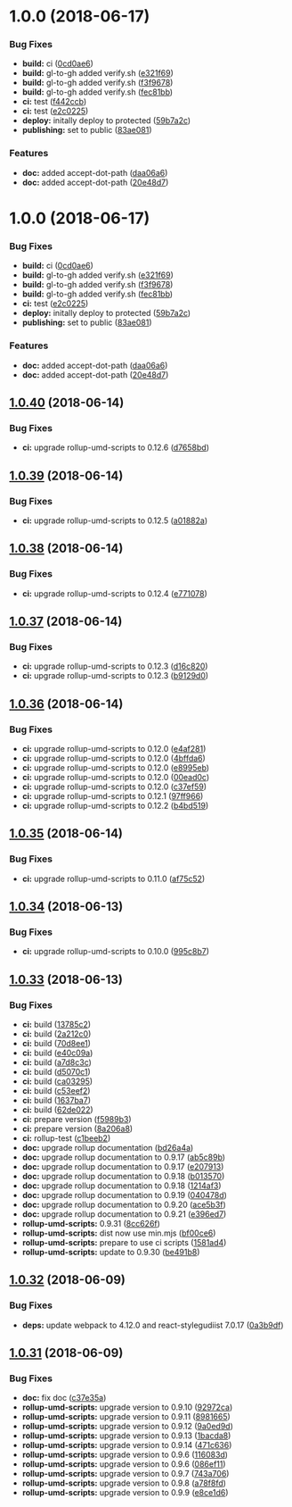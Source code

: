 # 1.0.0 (2018-06-17)


### Bug Fixes

* **build:** ci ([0cd0ae6](https://module.kopaxgroup.com/dev-tools/accept-dot-path/commit/0cd0ae6))
* **build:** gl-to-gh added verify.sh ([e321f69](https://module.kopaxgroup.com/dev-tools/accept-dot-path/commit/e321f69))
* **build:** gl-to-gh added verify.sh ([f3f9678](https://module.kopaxgroup.com/dev-tools/accept-dot-path/commit/f3f9678))
* **build:** gl-to-gh added verify.sh ([fec81bb](https://module.kopaxgroup.com/dev-tools/accept-dot-path/commit/fec81bb))
* **ci:** test ([f442ccb](https://module.kopaxgroup.com/dev-tools/accept-dot-path/commit/f442ccb))
* **ci:** test ([e2c0225](https://module.kopaxgroup.com/dev-tools/accept-dot-path/commit/e2c0225))
* **deploy:** initally deploy to protected ([59b7a2c](https://module.kopaxgroup.com/dev-tools/accept-dot-path/commit/59b7a2c))
* **publishing:** set to public ([83ae081](https://module.kopaxgroup.com/dev-tools/accept-dot-path/commit/83ae081))


### Features

* **doc:** added accept-dot-path ([daa06a6](https://module.kopaxgroup.com/dev-tools/accept-dot-path/commit/daa06a6))
* **doc:** added accept-dot-path ([20e48d7](https://module.kopaxgroup.com/dev-tools/accept-dot-path/commit/20e48d7))

# 1.0.0 (2018-06-17)


### Bug Fixes

* **build:** ci ([0cd0ae6](https://module.kopaxgroup.com/dev-tools/accept-dot-path/commit/0cd0ae6))
* **build:** gl-to-gh added verify.sh ([e321f69](https://module.kopaxgroup.com/dev-tools/accept-dot-path/commit/e321f69))
* **build:** gl-to-gh added verify.sh ([f3f9678](https://module.kopaxgroup.com/dev-tools/accept-dot-path/commit/f3f9678))
* **build:** gl-to-gh added verify.sh ([fec81bb](https://module.kopaxgroup.com/dev-tools/accept-dot-path/commit/fec81bb))
* **ci:** test ([e2c0225](https://module.kopaxgroup.com/dev-tools/accept-dot-path/commit/e2c0225))
* **deploy:** initally deploy to protected ([59b7a2c](https://module.kopaxgroup.com/dev-tools/accept-dot-path/commit/59b7a2c))
* **publishing:** set to public ([83ae081](https://module.kopaxgroup.com/dev-tools/accept-dot-path/commit/83ae081))


### Features

* **doc:** added accept-dot-path ([daa06a6](https://module.kopaxgroup.com/dev-tools/accept-dot-path/commit/daa06a6))
* **doc:** added accept-dot-path ([20e48d7](https://module.kopaxgroup.com/dev-tools/accept-dot-path/commit/20e48d7))

<a name="1.0.40"></a>
## [1.0.40](https://module.kopaxgroup.com/dev-tools/rollup-umd/compare/v1.0.39...v1.0.40) (2018-06-14)


### Bug Fixes

* **ci:** upgrade rollup-umd-scripts to 0.12.6 ([d7658bd](https://module.kopaxgroup.com/dev-tools/rollup-umd/commit/d7658bd))

<a name="1.0.39"></a>
## [1.0.39](https://module.kopaxgroup.com/dev-tools/rollup-umd/compare/v1.0.38...v1.0.39) (2018-06-14)


### Bug Fixes

* **ci:** upgrade rollup-umd-scripts to 0.12.5 ([a01882a](https://module.kopaxgroup.com/dev-tools/rollup-umd/commit/a01882a))

<a name="1.0.38"></a>
## [1.0.38](https://module.kopaxgroup.com/dev-tools/rollup-umd/compare/v1.0.37...v1.0.38) (2018-06-14)


### Bug Fixes

* **ci:** upgrade rollup-umd-scripts to 0.12.4 ([e771078](https://module.kopaxgroup.com/dev-tools/rollup-umd/commit/e771078))

<a name="1.0.37"></a>
## [1.0.37](https://module.kopaxgroup.com/dev-tools/rollup-umd/compare/v1.0.36...v1.0.37) (2018-06-14)


### Bug Fixes

* **ci:** upgrade rollup-umd-scripts to 0.12.3 ([d16c820](https://module.kopaxgroup.com/dev-tools/rollup-umd/commit/d16c820))
* **ci:** upgrade rollup-umd-scripts to 0.12.3 ([b9129d0](https://module.kopaxgroup.com/dev-tools/rollup-umd/commit/b9129d0))

<a name="1.0.36"></a>
## [1.0.36](https://module.kopaxgroup.com/dev-tools/rollup-umd/compare/v1.0.35...v1.0.36) (2018-06-14)


### Bug Fixes

* **ci:** upgrade rollup-umd-scripts to 0.12.0 ([e4af281](https://module.kopaxgroup.com/dev-tools/rollup-umd/commit/e4af281))
* **ci:** upgrade rollup-umd-scripts to 0.12.0 ([4bffda6](https://module.kopaxgroup.com/dev-tools/rollup-umd/commit/4bffda6))
* **ci:** upgrade rollup-umd-scripts to 0.12.0 ([e8995eb](https://module.kopaxgroup.com/dev-tools/rollup-umd/commit/e8995eb))
* **ci:** upgrade rollup-umd-scripts to 0.12.0 ([00ead0c](https://module.kopaxgroup.com/dev-tools/rollup-umd/commit/00ead0c))
* **ci:** upgrade rollup-umd-scripts to 0.12.0 ([c37ef59](https://module.kopaxgroup.com/dev-tools/rollup-umd/commit/c37ef59))
* **ci:** upgrade rollup-umd-scripts to 0.12.1 ([97ff966](https://module.kopaxgroup.com/dev-tools/rollup-umd/commit/97ff966))
* **ci:** upgrade rollup-umd-scripts to 0.12.2 ([b4bd519](https://module.kopaxgroup.com/dev-tools/rollup-umd/commit/b4bd519))

<a name="1.0.35"></a>
## [1.0.35](https://module.kopaxgroup.com/dev-tools/rollup-umd/compare/v1.0.34...v1.0.35) (2018-06-14)


### Bug Fixes

* **ci:** upgrade rollup-umd-scripts to 0.11.0 ([af75c52](https://module.kopaxgroup.com/dev-tools/rollup-umd/commit/af75c52))

<a name="1.0.34"></a>
## [1.0.34](https://module.kopaxgroup.com/dev-tools/rollup-umd/compare/v1.0.33...v1.0.34) (2018-06-13)


### Bug Fixes

* **ci:** upgrade rollup-umd-scripts to 0.10.0 ([995c8b7](https://module.kopaxgroup.com/dev-tools/rollup-umd/commit/995c8b7))

<a name="1.0.33"></a>
## [1.0.33](https://module.kopaxgroup.com/dev-tools/rollup-umd/compare/v1.0.32...v1.0.33) (2018-06-13)


### Bug Fixes

* **ci:** build ([13785c2](https://module.kopaxgroup.com/dev-tools/rollup-umd/commit/13785c2))
* **ci:** build ([2a212c0](https://module.kopaxgroup.com/dev-tools/rollup-umd/commit/2a212c0))
* **ci:** build ([70d8ee1](https://module.kopaxgroup.com/dev-tools/rollup-umd/commit/70d8ee1))
* **ci:** build ([e40c09a](https://module.kopaxgroup.com/dev-tools/rollup-umd/commit/e40c09a))
* **ci:** build ([a7d8c3c](https://module.kopaxgroup.com/dev-tools/rollup-umd/commit/a7d8c3c))
* **ci:** build ([d5070c1](https://module.kopaxgroup.com/dev-tools/rollup-umd/commit/d5070c1))
* **ci:** build ([ca03295](https://module.kopaxgroup.com/dev-tools/rollup-umd/commit/ca03295))
* **ci:** build ([c53eef2](https://module.kopaxgroup.com/dev-tools/rollup-umd/commit/c53eef2))
* **ci:** build ([1637ba7](https://module.kopaxgroup.com/dev-tools/rollup-umd/commit/1637ba7))
* **ci:** build ([62de022](https://module.kopaxgroup.com/dev-tools/rollup-umd/commit/62de022))
* **ci:** prepare version ([f5989b3](https://module.kopaxgroup.com/dev-tools/rollup-umd/commit/f5989b3))
* **ci:** prepare version ([8a206a8](https://module.kopaxgroup.com/dev-tools/rollup-umd/commit/8a206a8))
* **ci:** rollup-test ([c1beeb2](https://module.kopaxgroup.com/dev-tools/rollup-umd/commit/c1beeb2))
* **doc:** upgrade rollup documentation ([bd26a4a](https://module.kopaxgroup.com/dev-tools/rollup-umd/commit/bd26a4a))
* **doc:** upgrade rollup documentation to 0.9.17 ([ab5c89b](https://module.kopaxgroup.com/dev-tools/rollup-umd/commit/ab5c89b))
* **doc:** upgrade rollup documentation to 0.9.17 ([e207913](https://module.kopaxgroup.com/dev-tools/rollup-umd/commit/e207913))
* **doc:** upgrade rollup documentation to 0.9.18 ([b013570](https://module.kopaxgroup.com/dev-tools/rollup-umd/commit/b013570))
* **doc:** upgrade rollup documentation to 0.9.18 ([1214af3](https://module.kopaxgroup.com/dev-tools/rollup-umd/commit/1214af3))
* **doc:** upgrade rollup documentation to 0.9.19 ([040478d](https://module.kopaxgroup.com/dev-tools/rollup-umd/commit/040478d))
* **doc:** upgrade rollup documentation to 0.9.20 ([ace5b3f](https://module.kopaxgroup.com/dev-tools/rollup-umd/commit/ace5b3f))
* **doc:** upgrade rollup documentation to 0.9.21 ([e396ed7](https://module.kopaxgroup.com/dev-tools/rollup-umd/commit/e396ed7))
* **rollup-umd-scripts:** 0.9.31 ([8cc626f](https://module.kopaxgroup.com/dev-tools/rollup-umd/commit/8cc626f))
* **rollup-umd-scripts:** dist now use min.mjs ([bf00ce6](https://module.kopaxgroup.com/dev-tools/rollup-umd/commit/bf00ce6))
* **rollup-umd-scripts:** prepare to use ci scripts ([1581ad4](https://module.kopaxgroup.com/dev-tools/rollup-umd/commit/1581ad4))
* **rollup-umd-scripts:** update to 0.9.30 ([be491b8](https://module.kopaxgroup.com/dev-tools/rollup-umd/commit/be491b8))

<a name="1.0.32"></a>
## [1.0.32](https://module.kopaxgroup.com:20024/dev-tools/rollup-umd/compare/v1.0.31...v1.0.32) (2018-06-09)


### Bug Fixes

* **deps:** update webpack to 4.12.0 and react-stylegudiist 7.0.17 ([0a3b9df](https://module.kopaxgroup.com:20024/dev-tools/rollup-umd/commit/0a3b9df))

<a name="1.0.31"></a>
## [1.0.31](https://module.kopaxgroup.com:20024/dev-tools/rollup-umd/compare/v1.0.30...v1.0.31) (2018-06-09)


### Bug Fixes

* **doc:** fix doc ([c37e35a](https://module.kopaxgroup.com:20024/dev-tools/rollup-umd/commit/c37e35a))
* **rollup-umd-scripts:** upgrade version to 0.9.10 ([92972ca](https://module.kopaxgroup.com:20024/dev-tools/rollup-umd/commit/92972ca))
* **rollup-umd-scripts:** upgrade version to 0.9.11 ([8981665](https://module.kopaxgroup.com:20024/dev-tools/rollup-umd/commit/8981665))
* **rollup-umd-scripts:** upgrade version to 0.9.12 ([9a0ed9d](https://module.kopaxgroup.com:20024/dev-tools/rollup-umd/commit/9a0ed9d))
* **rollup-umd-scripts:** upgrade version to 0.9.13 ([1bacda8](https://module.kopaxgroup.com:20024/dev-tools/rollup-umd/commit/1bacda8))
* **rollup-umd-scripts:** upgrade version to 0.9.14 ([471c636](https://module.kopaxgroup.com:20024/dev-tools/rollup-umd/commit/471c636))
* **rollup-umd-scripts:** upgrade version to 0.9.6 ([116083d](https://module.kopaxgroup.com:20024/dev-tools/rollup-umd/commit/116083d))
* **rollup-umd-scripts:** upgrade version to 0.9.6 ([086ef11](https://module.kopaxgroup.com:20024/dev-tools/rollup-umd/commit/086ef11))
* **rollup-umd-scripts:** upgrade version to 0.9.7 ([743a706](https://module.kopaxgroup.com:20024/dev-tools/rollup-umd/commit/743a706))
* **rollup-umd-scripts:** upgrade version to 0.9.8 ([a78f8fd](https://module.kopaxgroup.com:20024/dev-tools/rollup-umd/commit/a78f8fd))
* **rollup-umd-scripts:** upgrade version to 0.9.9 ([e8ce1d6](https://module.kopaxgroup.com:20024/dev-tools/rollup-umd/commit/e8ce1d6))
